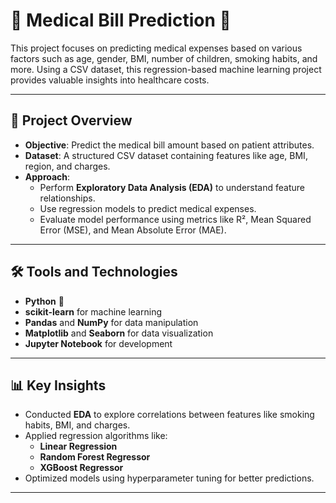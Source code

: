 # 🏥 Medical Bill Prediction 💸  

This project focuses on predicting medical expenses based on various factors such as age, gender, BMI, number of children, smoking habits, and more. Using a CSV dataset, this regression-based machine learning project provides valuable insights into healthcare costs.  

---

## 🚀 Project Overview  
- **Objective**: Predict the medical bill amount based on patient attributes.  
- **Dataset**: A structured CSV dataset containing features like age, BMI, region, and charges.  
- **Approach**:  
  - Perform **Exploratory Data Analysis (EDA)** to understand feature relationships.  
  - Use regression models to predict medical expenses.  
  - Evaluate model performance using metrics like R², Mean Squared Error (MSE), and Mean Absolute Error (MAE).  

---

## 🛠️ Tools and Technologies  
- **Python** 🐍  
- **scikit-learn** for machine learning  
- **Pandas** and **NumPy** for data manipulation  
- **Matplotlib** and **Seaborn** for data visualization  
- **Jupyter Notebook** for development  

---

## 📊 Key Insights  
- Conducted **EDA** to explore correlations between features like smoking habits, BMI, and charges.  
- Applied regression algorithms like:  
  - **Linear Regression**  
  - **Random Forest Regressor**  
  - **XGBoost Regressor**  
- Optimized models using hyperparameter tuning for better predictions.  

---


